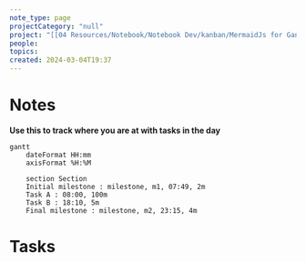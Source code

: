 ```yaml
---
note_type: page
projectCategory: "null"
project: "[[04 Resources/Notebook/Notebook Dev/kanban/MermaidJs for Gantt/MermaidJs for Gantt.md|MermaidJs for Gantt]]"
people: 
topics: 
created: 2024-03-04T19:37
---
```

# Notes

**Use this to track where you are at with tasks in the day**
``` mermaid
gantt
    dateFormat HH:mm
    axisFormat %H:%M

    section Section
    Initial milestone : milestone, m1, 07:49, 2m
    Task A : 08:00, 100m
    Task B : 18:10, 5m
    Final milestone : milestone, m2, 23:15, 4m

```

# Tasks
